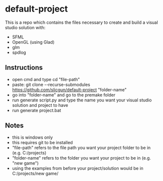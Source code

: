 # default-project
This is a repo which contains the files necessary to create and build a visual studio solution with:
  - SFML
  - OpenGL (using Glad)
  - glm
  - spdlog
  
## Instructions
  - open cmd and type cd "file-path"
  - paste: git clone --recurse-submodules https://github.com/slicgun/default-project "folder-name"
  - go into "folder-name" and go to the premake folder
  - run generate script.py and type the name you want your visual studio solution and project to have
  - run generate project.bat
  
 ## Notes
  - this is windows only
  - this requires git to be installed
  - "file-path" refers to the file path you want your project folder to be in (e.g. C:/projects)
  - "folder-name" refers to the folder you want your project to be in (e.g. "new game")
  - using the examples from before your project/solution would be in C:/projects/new game/
